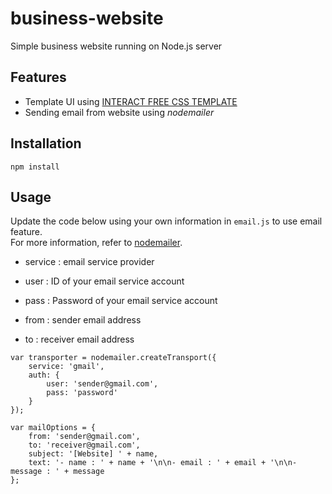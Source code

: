 # business-website

Simple business website running on Node.js server

## Features

- Template UI using [INTERACT FREE CSS TEMPLATE](https://www.free-css.com/free-css-templates/page234/interact)
- Sending email from website using *nodemailer*

## Installation

    npm install

## Usage

Update the code below using your own information in `email.js` to use email feature.<br>
For more information, refer to [nodemailer](https://nodemailer.com/about/).

- service : email service provider
- user : ID of your email service account
- pass : Password of your email service account

- from : sender email address
- to : receiver email address

```
var transporter = nodemailer.createTransport({
    service: 'gmail',
    auth: {
        user: 'sender@gmail.com',
        pass: 'password'
    }
});

var mailOptions = {
    from: 'sender@gmail.com',
    to: 'receiver@gmail.com',
    subject: '[Website] ' + name,
    text: '- name : ' + name + '\n\n- email : ' + email + '\n\n- message : ' + message
};
```
